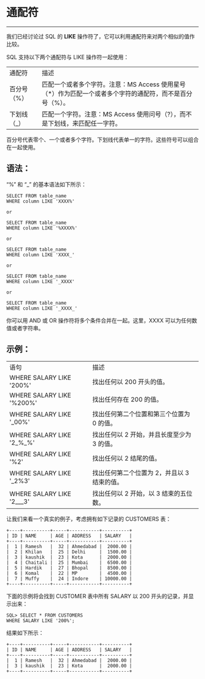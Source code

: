 # 通配符 #

----------

我们已经讨论过 SQL 的 **LIKE** 操作符了，它可以利用通配符来对两个相似的值作比较。

SQL 支持以下两个通配符与 LIKE 操作符一起使用：

<table>
   <tr>
      <td>通配符</td>
      <td>描述</td>
   </tr>
   <tr>
      <td>百分号（%）</td>
      <td>匹配一个或者多个字符。注意：MS Access 使用星号（*）作为匹配一个或者多个字符的通配符，而不是百分号（%）。</td>
   </tr>
   <tr>
      <td>下划线（_）</td>
      <td>匹配一个字符。注意：MS Access 使用问号（?），而不是下划线，来匹配任一字符。</td>
   </tr>
</table>

百分号代表零个、一个或者多个字符。下划线代表单一的字符。这些符号可以组合在一起使用。

## 语法： ##

“%” 和 “_” 的基本语法如下所示：

	SELECT FROM table_name
	WHERE column LIKE 'XXXX%'
	
	or 
	
	SELECT FROM table_name
	WHERE column LIKE '%XXXX%'
	
	or
	
	SELECT FROM table_name
	WHERE column LIKE 'XXXX_'
	
	or
	
	SELECT FROM table_name
	WHERE column LIKE '_XXXX'
	
	or
	
	SELECT FROM table_name
	WHERE column LIKE '_XXXX_'

你可以用 AND 或 OR 操作符将多个条件合并在一起。这里，XXXX 可以为任何数值或者字符串。

## 示例： ##

<table>
   <tr>
      <td>语句</td>
      <td>描述</td>
   </tr>
   <tr>
      <td>WHERE SALARY LIKE '200%'</td>
      <td>找出任何以 200 开头的值。</td>
   </tr>
   <tr>
      <td>WHERE SALARY LIKE '%200%'</td>
      <td>找出任何存在 200 的值。</td>
   </tr>
   <tr>
      <td>WHERE SALARY LIKE '_00%'</td>
      <td>找出任何第二个位置和第三个位置为 0 的值。</td>
   </tr>
   <tr>
      <td>WHERE SALARY LIKE '2_%_%'</td>
      <td>找出任何以 2 开始，并且长度至少为 3 的值。</td>
   </tr>
   <tr>
      <td>WHERE SALARY LIKE '%2'</td>
      <td>找出任何以 2 结尾的值。</td>
   </tr>
   <tr>
      <td>WHERE SALARY LIKE '_2%3'</td>
      <td>找出任何第二个位置为 2，并且以 3 结束的值。</td>
   </tr>
   <tr>
      <td>WHERE SALARY LIKE '2___3'</td>
      <td>找出任何以 2 开始，以 3 结束的五位数。</td>
   </tr>
</table>

让我们来看一个真实的例子，考虑拥有如下记录的 CUSTOMERS 表：

	+----+----------+-----+-----------+----------+
	| ID | NAME     | AGE | ADDRESS   | SALARY   |
	+----+----------+-----+-----------+----------+
	|  1 | Ramesh   |  32 | Ahmedabad |  2000.00 |
	|  2 | Khilan   |  25 | Delhi     |  1500.00 |
	|  3 | kaushik  |  23 | Kota      |  2000.00 |
	|  4 | Chaitali |  25 | Mumbai    |  6500.00 |
	|  5 | Hardik   |  27 | Bhopal    |  8500.00 |
	|  6 | Komal    |  22 | MP        |  4500.00 |
	|  7 | Muffy    |  24 | Indore    | 10000.00 |
	+----+----------+-----+-----------+----------+

下面的示例将会找到 CUSTOMER 表中所有 SALARY 以 200 开头的记录，并显示出来：

	SQL> SELECT * FROM CUSTOMERS
	WHERE SALARY LIKE '200%'; 

结果如下所示：

	+----+----------+-----+-----------+----------+
	| ID | NAME     | AGE | ADDRESS   | SALARY   |
	+----+----------+-----+-----------+----------+
	|  1 | Ramesh   |  32 | Ahmedabad |  2000.00 |
	|  3 | kaushik  |  23 | Kota      |  2000.00 |
	+----+----------+-----+-----------+----------+
